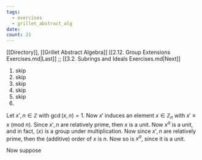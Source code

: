 ```yaml
---
tags:
  - exercises
  - grillet_abstract_alg
date:
count: 21
---
```

[[Directory]], [[Grillet Abstract Algebra]]
[[2.12. Group Extensions Exercises.md|Last]] ;; [[3.2. Subrings and Ideals Exercises.md|Next]]
1. skip
2. skip
3. skip
4. skip
5. skip
6. 
Let ${} x',\, n \in \mathbb{Z} {}$ with ${} \gcd(x,\, n)=1 {}$. Now ${} x' {}$ induces an element ${} x \in \mathbb{Z}_{n} {}$ with ${} x'\equiv x \:(\mathrm{mod}\  n)  {}$. Since ${} x',\, n {}$ are relatively prime, then $x$ is a unit. Now ${} x^{a} {}$ is a unit, and in fact, ${} \langle x \rangle  {}$ is a group under multiplication. Now since ${} x',\, n {}$ are relatively prime, then the (additive) order of $x$ is $n$. Now so is ${} x^{a} {}$, since it is a unit. 

Now suppose